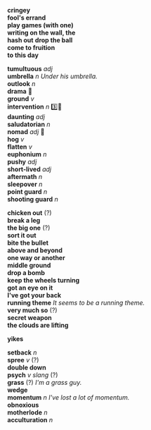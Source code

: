 __cringey__    
__fool's errand__  
__play games (with one)__  
__writing on the wall, the__  
__hash out__ 
__drop the ball__  
__come to fruition__  
__to this day__  

__tumultuous__ _adj_  
__umbrella__ _n_ _Under his umbrella._  
__outlook__ _n_  
__drama__ :mega:  
__ground__ _v_  
__intervention__ _n_ :three::hammer:  
__daunting__ _adj_  
__saludatorian__ _n_  
__nomad__ _adj_ :mega:  
__hog__ _v_  
__flatten__ _v_  
__euphonium__ _n_  
__pushy__ _adj_  
__short-lived__ _adj_  
__aftermath__ _n_  
__sleepover__ _n_  
__point guard__ _n_  
__shooting guard__ _n_  

__chicken out__ (?)  
__break a leg__  
__the big one__ (?)  
__sort it out__  
__bite the bullet__  
__above and beyond__  
__one way or another__  
__middle ground__  
__drop a bomb__  
__keep the wheels turning__  
__got an eye on it__  
__I've got your back__  
__running theme__ _It seems to be a running theme._  
__very much so__ (?)  
__secret weapon__  
__the clouds are lifting__  

__yikes__

__setback__ _n_  
__spree__ _v_ (?)  
__double down__  
__psych__ _v_ _slang_ (?)  
__grass__ (?) _I'm a grass guy._  
__wedge__  
__momentum__ _n_ _I've lost a lot of momentum._  
__obnoxious__  
__motherlode__ _n_  
__acculturation__ _n_  
